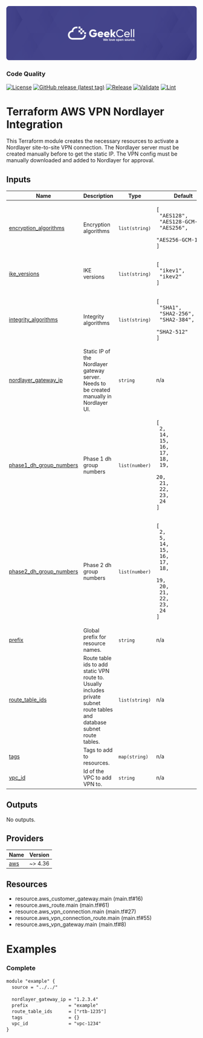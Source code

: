 <!-- BEGIN_TF_DOCS -->
[![Geek Cell GmbH](https://raw.githubusercontent.com/geekcell/.github/main/geekcell-github-banner.png)](https://www.geekcell.io/)

### Code Quality
[![License](https://img.shields.io/github/license/geekcell/terraform-aws-vpn-nordlayer-integration)](https://github.com/geekcell/terraform-aws-vpn-nordlayer-integration/blob/master/LICENSE)
[![GitHub release (latest tag)](https://img.shields.io/github/v/release/geekcell/terraform-aws-vpn-nordlayer-integration?logo=github&sort=semver)](https://github.com/geekcell/terraform-aws-vpn-nordlayer-integration/releases)
[![Release](https://github.com/geekcell/terraform-aws-vpn-nordlayer-integration/actions/workflows/release.yaml/badge.svg)](https://github.com/geekcell/terraform-aws-vpn-nordlayer-integration/actions/workflows/release.yaml)
[![Validate](https://github.com/geekcell/terraform-aws-vpn-nordlayer-integration/actions/workflows/validate.yaml/badge.svg)](https://github.com/geekcell/terraform-aws-vpn-nordlayer-integration/actions/workflows/validate.yaml)
[![Lint](https://github.com/geekcell/terraform-aws-vpn-nordlayer-integration/actions/workflows/linter.yaml/badge.svg)](https://github.com/geekcell/terraform-aws-vpn-nordlayer-integration/actions/workflows/linter.yaml)

<!--
Replace the GitHub Repo name and comment in these badges if they BridgeCrew is enabled for this repository.

### Security
[![Infrastructure Tests](https://www.bridgecrew.cloud/badges/github/geekcell/terraform-aws-vpn-nordlayer-integration/general)](https://www.bridgecrew.cloud/link/badge?vcs=github&fullRepo=geekcell%2Fterraform-aws-vpn-nordlayer-integration&benchmark=INFRASTRUCTURE+SECURITY)

#### Cloud
[![Infrastructure Tests](https://www.bridgecrew.cloud/badges/github/geekcell/terraform-aws-vpn-nordlayer-integration/cis_aws)](https://www.bridgecrew.cloud/link/badge?vcs=github&fullRepo=geekcell%2Fterraform-aws-vpn-nordlayer-integration&benchmark=CIS+AWS+V1.2)
[![Infrastructure Tests](https://www.bridgecrew.cloud/badges/github/geekcell/terraform-aws-vpn-nordlayer-integration/cis_aws_13)](https://www.bridgecrew.cloud/link/badge?vcs=github&fullRepo=geekcell%2Fterraform-aws-vpn-nordlayer-integration&benchmark=CIS+AWS+V1.3)
[![Infrastructure Tests](https://www.bridgecrew.cloud/badges/github/geekcell/terraform-aws-vpn-nordlayer-integration/cis_azure)](https://www.bridgecrew.cloud/link/badge?vcs=github&fullRepo=geekcell%2Fterraform-aws-vpn-nordlayer-integration&benchmark=CIS+AZURE+V1.1)
[![Infrastructure Tests](https://www.bridgecrew.cloud/badges/github/geekcell/terraform-aws-vpn-nordlayer-integration/cis_azure_13)](https://www.bridgecrew.cloud/link/badge?vcs=github&fullRepo=geekcell%2Fterraform-aws-vpn-nordlayer-integration&benchmark=CIS+AZURE+V1.3)
[![Infrastructure Tests](https://www.bridgecrew.cloud/badges/github/geekcell/terraform-aws-vpn-nordlayer-integration/cis_gcp)](https://www.bridgecrew.cloud/link/badge?vcs=github&fullRepo=geekcell%2Fterraform-aws-vpn-nordlayer-integration&benchmark=CIS+GCP+V1.1)

##### Container
[![Infrastructure Tests](https://www.bridgecrew.cloud/badges/github/geekcell/terraform-aws-vpn-nordlayer-integration/cis_kubernetes_16)](https://www.bridgecrew.cloud/link/badge?vcs=github&fullRepo=geekcell%2Fterraform-aws-vpn-nordlayer-integration&benchmark=CIS+KUBERNETES+V1.6)
[![Infrastructure Tests](https://www.bridgecrew.cloud/badges/github/geekcell/terraform-aws-vpn-nordlayer-integration/cis_eks_11)](https://www.bridgecrew.cloud/link/badge?vcs=github&fullRepo=geekcell%2Fterraform-aws-vpn-nordlayer-integration&benchmark=CIS+EKS+V1.1)
[![Infrastructure Tests](https://www.bridgecrew.cloud/badges/github/geekcell/terraform-aws-vpn-nordlayer-integration/cis_gke_11)](https://www.bridgecrew.cloud/link/badge?vcs=github&fullRepo=geekcell%2Fterraform-aws-vpn-nordlayer-integration&benchmark=CIS+GKE+V1.1)
[![Infrastructure Tests](https://www.bridgecrew.cloud/badges/github/geekcell/terraform-aws-vpn-nordlayer-integration/cis_kubernetes)](https://www.bridgecrew.cloud/link/badge?vcs=github&fullRepo=geekcell%2Fterraform-aws-vpn-nordlayer-integration&benchmark=CIS+KUBERNETES+V1.5)

#### Data protection
[![Infrastructure Tests](https://www.bridgecrew.cloud/badges/github/geekcell/terraform-aws-vpn-nordlayer-integration/soc2)](https://www.bridgecrew.cloud/link/badge?vcs=github&fullRepo=geekcell%2Fterraform-aws-vpn-nordlayer-integration&benchmark=SOC2)
[![Infrastructure Tests](https://www.bridgecrew.cloud/badges/github/geekcell/terraform-aws-vpn-nordlayer-integration/pci)](https://www.bridgecrew.cloud/link/badge?vcs=github&fullRepo=geekcell%2Fterraform-aws-vpn-nordlayer-integration&benchmark=PCI-DSS+V3.2)
[![Infrastructure Tests](https://www.bridgecrew.cloud/badges/github/geekcell/terraform-aws-vpn-nordlayer-integration/pci_dss_v321)](https://www.bridgecrew.cloud/link/badge?vcs=github&fullRepo=geekcell%2Fterraform-aws-vpn-nordlayer-integration&benchmark=PCI-DSS+V3.2.1)
[![Infrastructure Tests](https://www.bridgecrew.cloud/badges/github/geekcell/terraform-aws-vpn-nordlayer-integration/iso)](https://www.bridgecrew.cloud/link/badge?vcs=github&fullRepo=geekcell%2Fterraform-aws-vpn-nordlayer-integration&benchmark=ISO27001)
[![Infrastructure Tests](https://www.bridgecrew.cloud/badges/github/geekcell/terraform-aws-vpn-nordlayer-integration/nist)](https://www.bridgecrew.cloud/link/badge?vcs=github&fullRepo=geekcell%2Fterraform-aws-vpn-nordlayer-integration&benchmark=NIST-800-53)
[![Infrastructure Tests](https://www.bridgecrew.cloud/badges/github/geekcell/terraform-aws-vpn-nordlayer-integration/hipaa)](https://www.bridgecrew.cloud/link/badge?vcs=github&fullRepo=geekcell%2Fterraform-aws-vpn-nordlayer-integration&benchmark=HIPAA)
[![Infrastructure Tests](https://www.bridgecrew.cloud/badges/github/geekcell/terraform-aws-vpn-nordlayer-integration/fedramp_moderate)](https://www.bridgecrew.cloud/link/badge?vcs=github&fullRepo=geekcell%2Fterraform-aws-vpn-nordlayer-integration&benchmark=FEDRAMP+%28MODERATE%29)

-->

# Terraform AWS VPN Nordlayer Integration

This Terraform module creates the necessary resources to activate a Nordlayer site-to-site VPN connection.
The Nordlayer server must be created manually before to get the static IP.
The VPN config must be manually downloaded and added to Nordlayer for approval.

## Inputs

| Name | Description | Type | Default | Required |
|------|-------------|------|---------|:--------:|
| <a name="input_encryption_algorithms"></a> [encryption\_algorithms](#input\_encryption\_algorithms) | Encryption algorithms | `list(string)` | <pre>[<br>  "AES128",<br>  "AES128-GCM-16",<br>  "AES256",<br>  "AES256-GCM-16"<br>]</pre> | no |
| <a name="input_ike_versions"></a> [ike\_versions](#input\_ike\_versions) | IKE versions | `list(string)` | <pre>[<br>  "ikev1",<br>  "ikev2"<br>]</pre> | no |
| <a name="input_integrity_algorithms"></a> [integrity\_algorithms](#input\_integrity\_algorithms) | Integrity algorithms | `list(string)` | <pre>[<br>  "SHA1",<br>  "SHA2-256",<br>  "SHA2-384",<br>  "SHA2-512"<br>]</pre> | no |
| <a name="input_nordlayer_gateway_ip"></a> [nordlayer\_gateway\_ip](#input\_nordlayer\_gateway\_ip) | Static IP of the Nordlayer gateway server. Needs to be created manually in Nordlayer UI. | `string` | n/a | yes |
| <a name="input_phase1_dh_group_numbers"></a> [phase1\_dh\_group\_numbers](#input\_phase1\_dh\_group\_numbers) | Phase 1 dh group numbers | `list(number)` | <pre>[<br>  2,<br>  14,<br>  15,<br>  16,<br>  17,<br>  18,<br>  19,<br>  20,<br>  21,<br>  22,<br>  23,<br>  24<br>]</pre> | no |
| <a name="input_phase2_dh_group_numbers"></a> [phase2\_dh\_group\_numbers](#input\_phase2\_dh\_group\_numbers) | Phase 2 dh group numbers | `list(number)` | <pre>[<br>  2,<br>  5,<br>  14,<br>  15,<br>  16,<br>  17,<br>  18,<br>  19,<br>  20,<br>  21,<br>  22,<br>  23,<br>  24<br>]</pre> | no |
| <a name="input_prefix"></a> [prefix](#input\_prefix) | Global prefix for resource names. | `string` | n/a | yes |
| <a name="input_route_table_ids"></a> [route\_table\_ids](#input\_route\_table\_ids) | Route table ids to add static VPN route to. Usually includes private subnet route tables and database subnet route tables. | `list(string)` | n/a | yes |
| <a name="input_tags"></a> [tags](#input\_tags) | Tags to add to resources. | `map(string)` | n/a | yes |
| <a name="input_vpc_id"></a> [vpc\_id](#input\_vpc\_id) | Id of the VPC to add VPN to. | `string` | n/a | yes |

## Outputs

No outputs.

## Providers

| Name | Version |
|------|---------|
| <a name="provider_aws"></a> [aws](#provider\_aws) | ~> 4.36 |

## Resources

- resource.aws_customer_gateway.main (main.tf#16)
- resource.aws_route.main (main.tf#61)
- resource.aws_vpn_connection.main (main.tf#27)
- resource.aws_vpn_connection_route.main (main.tf#55)
- resource.aws_vpn_gateway.main (main.tf#8)

# Examples
### Complete
```hcl
module "example" {
  source = "../../"

  nordlayer_gateway_ip = "1.2.3.4"
  prefix               = "example"
  route_table_ids      = ["rtb-1235"]
  tags                 = {}
  vpc_id               = "vpc-1234"
}
```
<!-- END_TF_DOCS -->
